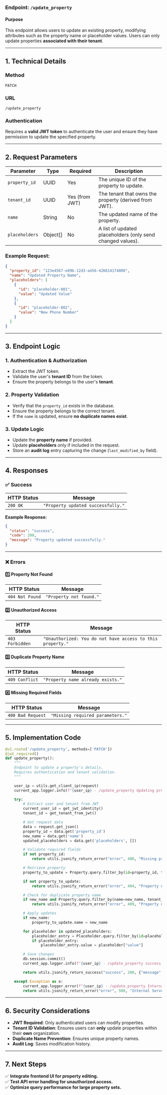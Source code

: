 ### **Endpoint: `/update_property`**

#### **Purpose**
This endpoint allows users to update an existing property, modifying attributes such as the property name or placeholder values. Users can only update properties **associated with their tenant**.

---

## **1. Technical Details**

### **Method**
`PATCH`

### **URL**
`/update_property`

### **Authentication**
Requires a **valid JWT token** to authenticate the user and ensure they have permission to update the specified property.

---

## **2. Request Parameters**

| **Parameter**    | **Type**   | **Required** | **Description** |
|-----------------|-----------|--------------|-----------------|
| `property_id`   | UUID      | Yes          | The unique ID of the property to update. |
| `tenant_id`     | UUID      | Yes (from JWT) | The tenant that owns the property (derived from JWT). |
| `name`          | String    | No           | The updated name of the property. |
| `placeholders`  | Object[]  | No           | A list of updated placeholders (only send changed values). |

### **Example Request:**
```json
{
  "property_id": "123e4567-e89b-12d3-a456-426614174000",
  "name": "Updated Property Name",
  "placeholders": [
    {
      "id": "placeholder-001",
      "value": "Updated Value"
    },
    {
      "id": "placeholder-002",
      "value": "New Phone Number"
    }
  ]
}
```

---

## **3. Endpoint Logic**

### **1. Authentication & Authorization**
- Extract the JWT token.
- Validate the user's **tenant ID** from the token.
- Ensure the property belongs to the user's **tenant**.

### **2. Property Validation**
- Verify that the `property_id` exists in the database.
- Ensure the property belongs to the correct tenant.
- If the `name` is updated, ensure **no duplicate names exist**.

### **3. Update Logic**
- Update the **property name** if provided.
- Update **placeholders** only if included in the request.
- Store an **audit log** entry capturing the change (`last_modified_by` field).

---

## **4. Responses**

### **✅ Success**
| **HTTP Status** | **Message** |
|----------------|-------------|
| `200 OK`       | `"Property updated successfully."` |

**Example Response:**
```json
{
  "status": "success",
  "code": 200,
  "message": "Property updated successfully."
}
```

---

### **❌ Errors**

#### **1️⃣ Property Not Found**
| **HTTP Status** | **Message** |
|----------------|-------------|
| `404 Not Found` | `"Property not found."` |

#### **2️⃣ Unauthorized Access**
| **HTTP Status** | **Message** |
|----------------|-------------|
| `403 Forbidden` | `"Unauthorized: You do not have access to this property."` |

#### **3️⃣ Duplicate Property Name**
| **HTTP Status** | **Message** |
|----------------|-------------|
| `409 Conflict` | `"Property name already exists."` |

#### **4️⃣ Missing Required Fields**
| **HTTP Status** | **Message** |
|----------------|-------------|
| `400 Bad Request` | `"Missing required parameters."` |

---

## **5. Implementation Code**
```python
@v1.route('/update_property', methods=['PATCH'])
@jwt_required()
def update_property():
    """
    Endpoint to update a property's details.
    Requires authentication and tenant validation.
    """

    user_ip = utils.get_client_ip(request)
    current_app.logger.info(f"{user_ip} - /update_property Updating property.")

    try:
        # Extract user and tenant from JWT
        current_user_id = get_jwt_identity()
        tenant_id = get_tenant_from_jwt()

        # Get request data
        data = request.get_json()
        property_id = data.get('property_id')
        new_name = data.get('name')
        updated_placeholders = data.get('placeholders', [])

        # Validate required fields
        if not property_id:
            return utils.jsonify_return_error("error", 400, "Missing property_id."), 400

        # Retrieve property
        property_to_update = Property.query.filter_by(id=property_id, tenant_id=tenant_id).first()

        if not property_to_update:
            return utils.jsonify_return_error("error", 404, "Property not found."), 404

        # Check for duplicate property name
        if new_name and Property.query.filter_by(name=new_name, tenant_id=tenant_id).first():
            return utils.jsonify_return_error("error", 409, "Property name already exists."), 409

        # Apply updates
        if new_name:
            property_to_update.name = new_name

        for placeholder in updated_placeholders:
            placeholder_entry = Placeholder.query.filter_by(id=placeholder["id"], property_id=property_id).first()
            if placeholder_entry:
                placeholder_entry.value = placeholder["value"]

        # Save changes
        db.session.commit()
        current_app.logger.info(f"{user_ip} - /update_property success.")

        return utils.jsonify_return_success("success", 200, {"message": "Property updated successfully."}), 200

    except Exception as e:
        current_app.logger.error(f"{user_ip} - /update_property Internal Server Error. {e}")
        return utils.jsonify_return_error("error", 500, "Internal Server Error."), 500
```

---

## **6. Security Considerations**
- **JWT Required**: Only authenticated users can modify properties.
- **Tenant ID Validation**: Ensures users can **only** update properties within their **own** organization.
- **Duplicate Name Prevention**: Ensures unique property names.
- **Audit Log**: Saves modification history.

---

## **7. Next Steps**
✅ **Integrate frontend UI for property editing.**  
✅ **Test API error handling for unauthorized access.**  
✅ **Optimize query performance for large property sets.**  
